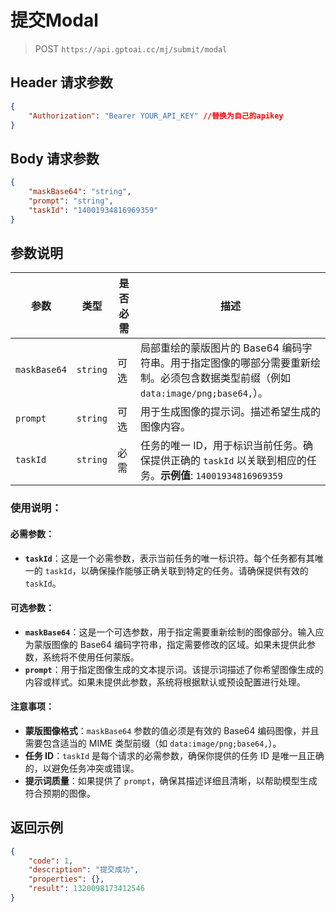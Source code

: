 # 提交Modal
>POST `https://api.gptoai.cc/mj/submit/modal`

## Header 请求参数
```json
{
    "Authorization": "Bearer YOUR_API_KEY" //替换为自己的apikey
}
```
## Body 请求参数
```json
{
    "maskBase64": "string",
    "prompt": "string",
    "taskId": "14001934816969359"
}
```
## 参数说明

| 参数           | 类型             | 是否必需 | 描述                                                                                                                                                      |
|----------------|------------------|----------|-----------------------------------------------------------------------------------------------------------------------------------------------------------|
| `maskBase64`   | `string`         | 可选     | 局部重绘的蒙版图片的 Base64 编码字符串。用于指定图像的哪部分需要重新绘制。必须包含数据类型前缀（例如 `data:image/png;base64,`）。                             |
| `prompt`       | `string`         | 可选     | 用于生成图像的提示词。描述希望生成的图像内容。                                                                                                             |
| `taskId`       | `string`         | 必需     | 任务的唯一 ID，用于标识当前任务。确保提供正确的 `taskId` 以关联到相应的任务。**示例值**: `14001934816969359`      |

### 使用说明：

#### 必需参数：

- **`taskId`**：这是一个必需参数，表示当前任务的唯一标识符。每个任务都有其唯一的 `taskId`，以确保操作能够正确关联到特定的任务。请确保提供有效的 `taskId`。

#### 可选参数：

- **`maskBase64`**：这是一个可选参数，用于指定需要重新绘制的图像部分。输入应为蒙版图像的 Base64 编码字符串，指定需要修改的区域。如果未提供此参数，系统将不使用任何蒙版。
- **`prompt`**：用于指定图像生成的文本提示词。该提示词描述了你希望图像生成的内容或样式。如果未提供此参数，系统将根据默认或预设配置进行处理。

#### 注意事项：

- **蒙版图像格式**：`maskBase64` 参数的值必须是有效的 Base64 编码图像，并且需要包含适当的 MIME 类型前缀（如 `data:image/png;base64,`）。
- **任务 ID**：`taskId` 是每个请求的必需参数，确保你提供的任务 ID 是唯一且正确的，以避免任务冲突或错误。
- **提示词质量**：如果提供了 `prompt`，确保其描述详细且清晰，以帮助模型生成符合预期的图像。
## 返回示例
```json
{
    "code": 1,
    "description": "提交成功",
    "properties": {},
    "result": 1320098173412546
}
```